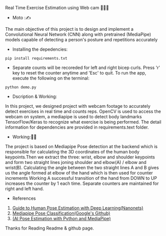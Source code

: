 Real Time Exercise Estimation using Web cam 💪🏋‍♀️

* Moto :✍️

The main objective of this project is to design and implement a Convolutional Neural Network (CNN) along with pretrained (MediaPipe) models capable of detecting a person's posture and repetitions accurately

* Installing the depedencies:
```
pip install requirements.txt
```
* Separate counts will be recoreded for left and right bicep curls. Press 'r' key to reset the counter anytime and 'Esc' to quit. To run the app, execute the following on the terminal:
```
python demo.py
```

* Dscription & Working:

In this project, we designed project with webcam footage to accurately detect exercises in real time and counts reps. OpenCV is used to access the webcam on system, a mediapipe is used to detect body landmarks TensorFlow/Keras to recognize what exercise is being performed. The detail information for dependencies are provided in requirements.text folder.

* Working:👨‍💻

The project is based on Mediapipe Pose detection at the backend which is responsible for calculating the 3D coordinates of the human body keypoints.Then we extract the three: wrist, elbow and shoulder keypoints and form two straight lines joning shoulder and elbow(A) / elbow and wrist(B). Calculating the angle between the two straight lines A and B gives us the angle formed at elbow of the hand which is then used for counter increments Working A successful transition of the hand from DOWN to UP increases the counter by 1 each time. Separate counters are maintained for right and left hand.

* References
1. [Guide to Human Pose Estimation with Deep Learning(Nanonets)](https://nanonets.com/blog/human-pose-estimation-2d-guide/)
2. [Mediapipe Pose Classification(Google's Github)](https://google.github.io/mediapipe/solutions/pose_classification.html)
3. [(AI Pose Estimation with Python and MediaPipe)](https://github.com/nicknochnack/MediaPipePoseEstimation)

Thanks for Reading Readme & github page.
